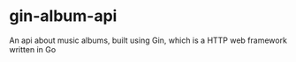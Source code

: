 # gin-album-api
An api about music albums, built using Gin, which is a HTTP web framework written in Go
